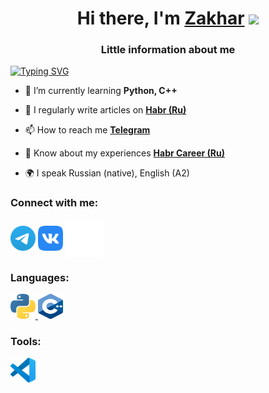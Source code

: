 <h1 align="center">Hi there, I'm <a href="https://sp11dh4ck.github.io/web_site" target="_blank">Zakhar</a> <img
src="https://github.com/blackcater/blackcater/raw/main/images/Hi.gif" height="32" /></h1>
<h3 align="center">Little information about me</h3>


[![Typing SVG](https://readme-typing-svg.herokuapp.com?color=%2336BCF7&lines=IT+it's+the+future)](https://git.io/typing-svg)

- 🌱 I’m currently learning **Python, C++**

- 📝 I regularly write articles on [**Habr (Ru)**](https://habr.com/ru/users/sp1edh4ck/)

- 📫 How to reach me [**Telegram**](https://t.me/sp1edh4ck)

- 📄 Know about my experiences [**Habr Career (Ru)**](https://career.habr.com/sp1edh4ck)

- 🌍 I speak Russian (native), English (A2)

### Connect with me:
<p align="left">
<a href="https://t.me/sp1edh4ck" target="blank"><img align="center" src="https://github.com/sp11dh4ck/forme/blob/main/icons/Telegram.svg" alt="sp1edh4ck" height="40" width="40" /></a>
<a href="https://vk.com/sp1edh4ck" target="blank"><img align="center" src="https://github.com/sp11dh4ck/forme/blob/main/icons/vk.svg" alt="sp1edh4ck" height="40" width="40" /></a>
<a href="https://habr.com/ru/users/sp1edh4ck" target="blank"><img align="center" src="https://github.com/sp11dh4ck/forme/blob/main/icons/habr.svg" alt="sp1edh4ck" height="60" width="60" /></a>
</p>

### Languages:
<a href="https://www.python.org" target="_blank" rel="noreferrer"> <img src="https://github.com/sp11dh4ck/forme/blob/main/icons/python.svg" alt="python" width="40" height="40"/> </a> 
<a href="https://www.w3schools.com/cpp/" target="_blank" rel="noreferrer"> <img src="https://github.com/sp11dh4ck/forme/blob/main/icons/C%2B%2B.svg" alt="cplusplus" width="40" height="40"/> </a> 

### Tools:
<p align="left"> 
<a href="https://code.visualstudio.com/" target="_blank" rel="noreferrer"> <img src="https://github.com/sp11dh4ck/forme/blob/main/icons/VS-code.svg" alt="git" width="40" height="40"/> </a> 
</p>

